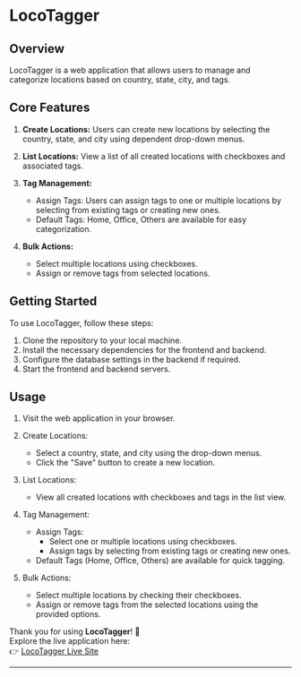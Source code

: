 # LocoTagger 
## Overview
LocoTagger is a web application that allows users to manage and categorize locations based on country, state, city, and tags.
## Core Features
1. **Create Locations:** Users can create new locations by selecting the country, state, and city using dependent drop-down menus.
2. **List Locations:** View a list of all created locations with checkboxes and associated tags.

3. **Tag Management:**
   - Assign Tags: Users can assign tags to one or multiple locations by selecting from existing tags or creating new ones.
   - Default Tags: Home, Office, Others are available for easy categorization.

4. **Bulk Actions:**
   - Select multiple locations using checkboxes.
   - Assign or remove tags from selected locations.

## Getting Started
To use LocoTagger, follow these steps:

1. Clone the repository to your local machine.
2. Install the necessary dependencies for the frontend and backend.
3. Configure the database settings in the backend if required.
4. Start the frontend and backend servers.

## Usage
1. Visit the web application in your browser.
2. Create Locations:
   - Select a country, state, and city using the drop-down menus.
   - Click the "Save" button to create a new location.

3. List Locations:
   - View all created locations with checkboxes and tags in the list view.

4. Tag Management:
   - Assign Tags:
     - Select one or multiple locations using checkboxes.
     - Assign tags by selecting from existing tags or creating new ones.
   - Default Tags (Home, Office, Others) are available for quick tagging.

5. Bulk Actions:
   - Select multiple locations by checking their checkboxes.
   - Assign or remove tags from the selected locations using the provided options.



Thank you for using **LocoTagger**! 🎉  
Explore the live application here:  
👉 [LocoTagger Live Site](https://65a4fcf6cd15ad249db1860a--splendid-daifuku-987612.netlify.app/)

---
```

